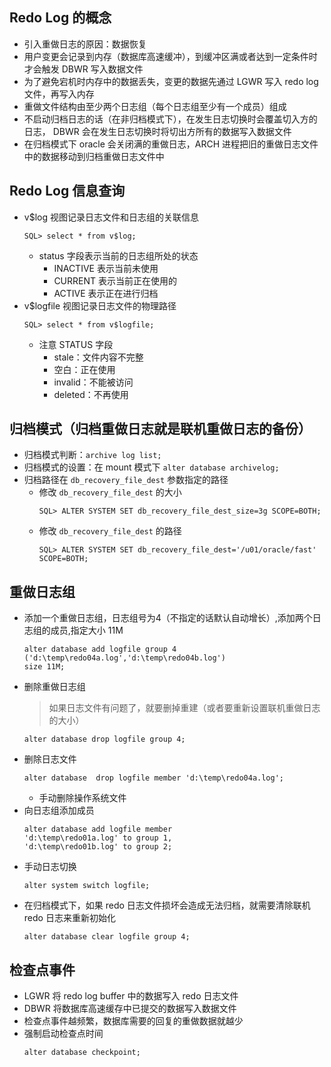 ## Redo Log 的概念
- 引入重做日志的原因：数据恢复
- 用户变更会记录到内存（数据库高速缓冲），到缓冲区满或者达到一定条件时才会触发 DBWR 写入数据文件
- 为了避免宕机时内存中的数据丢失，变更的数据先通过 LGWR 写入 redo log 文件，再写入内存
- 重做文件结构由至少两个日志组（每个日志组至少有一个成员）组成
- 不启动归档日志的话（在非归档模式下），在发生日志切换时会覆盖切入方的日志， DBWR 会在发生日志切换时将切出方所有的数据写入数据文件
- 在归档模式下 oracle 会关闭满的重做日志，ARCH 进程把旧的重做日志文件中的数据移动到归档重做日志文件中
## Redo Log 信息查询
- v$log 视图记录日志文件和日志组的关联信息
    ```
    SQL> select * from v$log;
    ```
    - status 字段表示当前的日志组所处的状态
        - INACTIVE 表示当前未使用
        - CURRENT 表示当前正在使用的
        - ACTIVE 表示正在进行归档
- v$logfile 视图记录日志文件的物理路径
    ```
    SQL> select * from v$logfile;
    ```
    - 注意 STATUS 字段
        - stale：文件内容不完整
        - 空白：正在使用
        - invalid：不能被访问
        - deleted：不再使用

## 归档模式（归档重做日志就是联机重做日志的备份）
- 归档模式判断：`archive log list;`
- 归档模式的设置：在 mount 模式下 `alter database archivelog;`
- 归档路径在 `db_recovery_file_dest` 参数指定的路径
    - 修改 `db_recovery_file_dest` 的大小
        ```
        SQL> ALTER SYSTEM SET db_recovery_file_dest_size=3g SCOPE=BOTH;
        ```
    - 修改 `db_recovery_file_dest` 的路径
        ```
        SQL> ALTER SYSTEM SET db_recovery_file_dest='/u01/oracle/fast' SCOPE=BOTH;
        ```

## 重做日志组
- 添加一个重做日志组，日志组号为4（不指定的话默认自动增长）,添加两个日志组的成员,指定大小 11M
    ```
    alter database add logfile group 4
    ('d:\temp\redo04a.log','d:\temp\redo04b.log')
    size 11M;
    ```
- 删除重做日志组
    > 如果日志文件有问题了，就要删掉重建（或者要重新设置联机重做日志的大小）
    ```
    alter database drop logfile group 4;
    ```
- 删除日志文件
    ```
    alter database  drop logfile member 'd:\temp\redo04a.log';
    ```
	- 手动删除操作系统文件
- 向日志组添加成员
    ```
	alter database add logfile member
	'd:\temp\redo01a.log' to group 1,
	'd:\temp\redo01b.log' to group 2;
    ```
- 手动日志切换
    ```
    alter system switch logfile;
    ```
- 在归档模式下，如果 redo 日志文件损坏会造成无法归档，就需要清除联机 redo 日志来重新初始化
    ```
    alter database clear logfile group 4;
    ```

## 检查点事件
- LGWR 将 redo log buffer 中的数据写入 redo 日志文件
- DBWR 将数据库高速缓存中已提交的数据写入数据文件
- 检查点事件越频繁，数据库需要的回复的重做数据就越少
- 强制启动检查点时间
    ```
    alter database checkpoint;
    ```